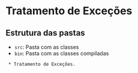 # Tratamento de Exceções

## Estrutura das pastas

- `src`: Pasta com as classes
- `bin`: Pasta com as classes compiladas

> 
     * Tratamento de Exceções.
 